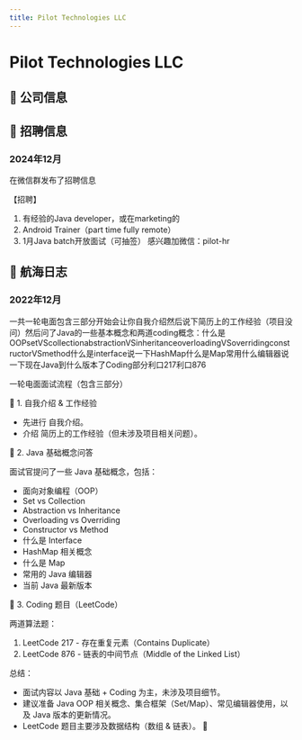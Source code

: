 ```yaml
---
title: Pilot Technologies LLC
---
```


# Pilot Technologies LLC

## 📌 公司信息

<StaffingCompanyTable companyJsonFileName="pilot"/>

## 📢 招聘信息

### 2024年12月

在微信群发布了招聘信息

【招聘】
1. 有经验的Java developer，或在marketing的
2. Android Trainer（part time fully remote）
3. 1月Java batch开放面试（可抽签）
   感兴趣加微信：pilot-hr

## 🚢 航海日志

### 2022年12月

一共一轮电面包含三部分开始会让你自我介绍然后说下简历上的工作经验（项目没问）然后问了Java的一些基本概念和两道coding概念：什么是OOPsetVScollectionabstractionVSinheritanceoverloadingVSoverridingconstructorVSmethod什么是interface说一下HashMap什么是Map常用什么编辑器说一下现在Java到什么版本了Coding部分利口217利口876

一轮电面面试流程（包含三部分）

📌 1. 自我介绍 & 工作经验
- 先进行 自我介绍。
- 介绍 简历上的工作经验（但未涉及项目相关问题）。

📌 2. Java 基础概念问答

面试官提问了一些 Java 基础概念，包括：
- 面向对象编程（OOP）
- Set vs Collection
- Abstraction vs Inheritance
- Overloading vs Overriding
- Constructor vs Method
- 什么是 Interface
- HashMap 相关概念
- 什么是 Map
- 常用的 Java 编辑器
- 当前 Java 最新版本

📌 3. Coding 题目（LeetCode）

两道算法题：
1. LeetCode 217 - 存在重复元素（Contains Duplicate） 
2. LeetCode 876 - 链表的中间节点（Middle of the Linked List）

总结：
- 面试内容以 Java 基础 + Coding 为主，未涉及项目细节。
- 建议准备 Java OOP 相关概念、集合框架（Set/Map）、常见编辑器使用，以及 Java 版本的更新情况。
- LeetCode 题目主要涉及数据结构（数组 & 链表）。 🚀
